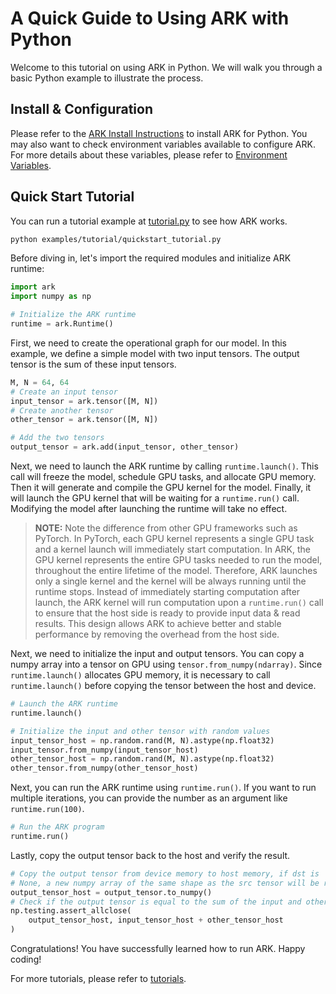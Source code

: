 # A Quick Guide to Using ARK with Python

Welcome to this tutorial on using ARK in Python. We will walk you through a basic Python example to illustrate the process.

## Install & Configuration

Please refer to the [ARK Install Instructions](./install.md) to install ARK for Python. You may also want to check environment variables available to configure ARK. For more details about these variables, please refer to [Environment Variables](./env.md).

## Quick Start Tutorial

You can run a tutorial example at [tutorial.py](../examples/tutorial/quickstart_tutorial.py) to see how ARK works.

```bash
python examples/tutorial/quickstart_tutorial.py
```

Before diving in, let's import the required modules and initialize ARK runtime:

```python
import ark
import numpy as np

# Initialize the ARK runtime
runtime = ark.Runtime()

```
First, we need to create the operational graph for our model. In this example, we define a simple model with two input tensors. The output tensor is the sum of these input tensors.

```python
M, N = 64, 64
# Create an input tensor
input_tensor = ark.tensor([M, N])
# Create another tensor
other_tensor = ark.tensor([M, N])

# Add the two tensors
output_tensor = ark.add(input_tensor, other_tensor)
```

Next, we need to launch the ARK runtime by calling `runtime.launch()`. This call will freeze the model, schedule GPU tasks, and allocate GPU memory. Then it will generate and compile the GPU kernel for the model. Finally, it will launch the GPU kernel that will be waiting for a `runtime.run()` call. Modifying the model after launching the runtime will take no effect.

> **NOTE:** Note the difference from other GPU frameworks such as PyTorch. In PyTorch, each GPU kernel represents a single GPU task and a kernel launch will immediately start computation. In ARK, the GPU kernel represents the entire GPU tasks needed to run the model, throughout the entire lifetime of the model. Therefore, ARK launches only a single kernel and the kernel will be always running until the runtime stops. Instead of immediately starting computation after launch, the ARK kernel will run computation upon a `runtime.run()` call to ensure that the host side is ready to provide input data & read results. This design allows ARK to achieve better and stable performance by removing the overhead from the host side.

Next, we need to initialize the input and output tensors. You can copy a numpy array into a tensor on GPU using `tensor.from_numpy(ndarray)`. Since `runtime.launch()` allocates GPU memory, it is necessary to call `runtime.launch()` before copying the tensor between the host and device.

```python
# Launch the ARK runtime
runtime.launch()

# Initialize the input and other tensor with random values
input_tensor_host = np.random.rand(M, N).astype(np.float32)
input_tensor.from_numpy(input_tensor_host)
other_tensor_host = np.random.rand(M, N).astype(np.float32)
other_tensor.from_numpy(other_tensor_host)
```

Next, you can run the ARK runtime using `runtime.run()`. If you want to run multiple iterations, you can provide the number as an argument like `runtime.run(100)`.

```python
# Run the ARK program
runtime.run()
```

Lastly, copy the output tensor back to the host and verify the result.

```python
# Copy the output tensor from device memory to host memory, if dst is 
# None, a new numpy array of the same shape as the src tensor will be returned
output_tensor_host = output_tensor.to_numpy()
# Check if the output tensor is equal to the sum of the input and other tensor
np.testing.assert_allclose(
    output_tensor_host, input_tensor_host + other_tensor_host
)
```

Congratulations! You have successfully learned how to run ARK. Happy coding!

For more tutorials, please refer to [tutorials](./tutorial/).
